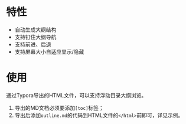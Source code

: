 # 特性
- 自动生成大纲结构<br>
- 支持钉住大纲导航<br>
- 支持前进、后退<br>
- 支持屏幕大小自适应显示/隐藏

# 使用
通过Typora导出的HTML文件，可以支持浮动目录大纲浏览。<br>
1. 导出的MD文档必须要添加`[toc]`标签；<br>
2. 导出后添加`outline.md`的代码到HTML文件的`</html>`前即可，详见示例。

